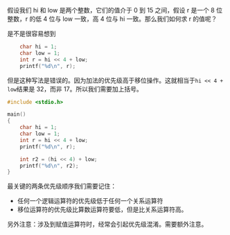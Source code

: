 假设我们 hi 和 low 是两个整数，它们的值介于 0 到 15 之间，假设 r 是一个 8 位整数，r 的低 4 位与 low 一致，高 4 位与 hi 一致。那么我们如何求 r 的值呢？

是不是很容易想到

```c
    char hi = 1;
    char low = 1;
    int r = hi << 4 + low;
    printf("%d\n", r);
```

但是这种写法是错误的。因为加法的优先级高于移位操作。这就相当于`hi << 4 + low`结果是 32，而非 17。所以我们需要加上括号。

```c
#include <stdio.h>

main()
{
    char hi = 1;
    char low = 1;
    int r = hi << 4 + low;
    printf("%d\n", r);

    int r2 = (hi << 4) + low;
    printf("%d\n", r2);
}
```

最关键的两条优先级顺序我们需要记住：

- 任何一个逻辑运算符的优先级低于任何一个关系运算符
- 移位运算符的优先级比算数运算符要低，但是比关系运算符高。

另外注意：涉及到赋值运算符时，经常会引起优先级混淆。需要额外注意。
